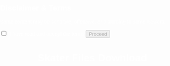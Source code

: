 <!DOCTYPE html>
<html lang="nl">
<head>
<meta charset="UTF-8">
<title>Skater Downloads</title>
<style>
body {
  font-family: Arial, sans-serif;
  margin: 0;
  padding: 0;
  background: url('https://raw.githubusercontent.com/Nosucrew/nosucrew.github.io/main/ChatGPT%20Image%2029%20aug%202025,%2013_23_10.png') no-repeat center center fixed;
  background-size: cover;
  color: white;
  position: relative;
}

/* Optional overlay to make text readable but keep background visible */
body::after {
  content: '';
  position: fixed;
  top: 0;
  left: 0;
  width: 100%;
  height: 100%;
  background: rgba(0,0,0,0.3); /* reduced opacity so background shows */
  z-index: -1;
}

/* Consent Overlay */
#consentOverlay {
  position: fixed;
  top: 0;
  left: 0;
  width: 100%;
  height: 100%;
  background: rgba(0,0,0,0.95);
  display: flex;
  justify-content: center;
  align-items: center;
  z-index: 9999;
}

#consentOverlayContent {
  text-align: center;
  max-width: 400px;
  width: 100%;
}

#consentOverlayContent label {
  display: block;
  margin: 15px 0;
  font-size: 16px;
  cursor: pointer;
}

#consentOverlayContent button {
  padding: 10px 20px;
  font-size: 16px;
  cursor: pointer;
  border: none;
  border-radius: 5px;
  background-color: #1e3c72;
  color: white;
}

/* Grid Layout */
.grid {
  display: grid;
  grid-template-columns: repeat(auto-fill, minmax(200px, 1fr));
  gap: 10px;
  padding: 20px;
  justify-items: center;
  margin-top: 20px;
}

/* Box Styles */
.box {
  position: relative;
  width: 200px;
  height: 240px;
  border-radius: 10px;
  overflow: hidden;
  display: flex;
  flex-direction: column;
  justify-content: space-between;
  padding: 5px;
  cursor: pointer;
  background: rgba(30,60,114,0.3); /* semi-transparent background so main background shows */
  animation: galaxy 12s infinite alternate ease-in-out;
}

.box img {
  width: 100%;
  height: 150px;
  object-fit: cover;
  border-radius: 5px;
}

.download-btn {
  padding: 6px;
  font-size: 13px;
  background-color: rgba(255,255,255,0.8);
  border: none;
  border-radius: 5px;
  cursor: pointer;
  text-align: center;
}

/* Galaxy animation for box background overlay */
@keyframes galaxy {
  0% { background: rgba(30,60,114,0.3); }
  25% { background: rgba(0,255,204,0.2); }
  50% { background: rgba(255,0,255,0.2); }
  75% { background: rgba(0,255,255,0.2); }
  100% { background: rgba(30,60,114,0.3); }
}

/* Stars overlay */
.stars {
  position: absolute;
  width: 100%;
  height: 100%;
  pointer-events: none;
  background-image: radial-gradient(white 1px, transparent 1px);
  background-size: 5px 5px;
  opacity: 0.3;
}
</style>
</head>
<body>

<!-- Consent Overlay -->
<div id="consentOverlay">
  <div id="consentOverlayContent">
    <h2>Disclaimer & Terms</h2>
    <p>Some content may be sensitive, offensive, or disturbing to some viewers.</p>
    <label>
      <input type="checkbox" id="consentCheckbox" style="margin-right:5px;">
      I have read and accept the terms
    </label>
    <button id="proceedBtn" disabled>Proceed</button>
  </div>
</div>

<h1 style="text-align:center;">Skater Files Download</h1>
<div class="grid" id="grid"></div>

<script>
const checkbox = document.getElementById('consentCheckbox');
const proceedBtn = document.getElementById('proceedBtn');
const overlay = document.getElementById('consentOverlay');
const grid = document.getElementById('grid');

// Enable proceed button only if checkbox is checked
checkbox.addEventListener('change', () => {
  proceedBtn.disabled = !checkbox.checked;
});

// Hide overlay on proceed
proceedBtn.addEventListener('click', () => {
  overlay.style.display = 'none';
});

// Images
const firstImages = [
  'https://raw.githubusercontent.com/Nosucrew/nosucrew.github.io/main/Epic%20Swag.jpg',
  'https://raw.githubusercontent.com/Nosucrew/nosucrew.github.io/main/Girls%20Love%20Me.png',
  'https://raw.githubusercontent.com/Nosucrew/nosucrew.github.io/main/IMG-4297.jpg',
  'https://raw.githubusercontent.com/Nosucrew/nosucrew.github.io/main/Metallica.png',
  'https://raw.githubusercontent.com/Nosucrew/nosucrew.github.io/main/rainbowlikeaboss.png'
];

const stockImage = 'https://raw.githubusercontent.com/Nosucrew/nosucrew.github.io/main/soon.jpg';
const totalBoxes = 500;

// Create boxes
for(let i=0; i<totalBoxes; i++){
  const box = document.createElement('div');
  box.className = 'box';

  const stars = document.createElement('div');
  stars.className = 'stars';
  box.appendChild(stars);

  const img = document.createElement('img');
  img.src = i < 5 ? firstImages[i] : stockImage;
  img.alt = `Skater ${i+1}`;
  box.appendChild(img);

  const btn = document.createElement('button');
  btn.className = 'download-btn';
  btn.innerText = 'Download';
  btn.onclick = () => alert(`Downloading Skater ${i+1} file...`);
  box.appendChild(btn);

  grid.appendChild(box);
}
</script>

</body>
</html>
